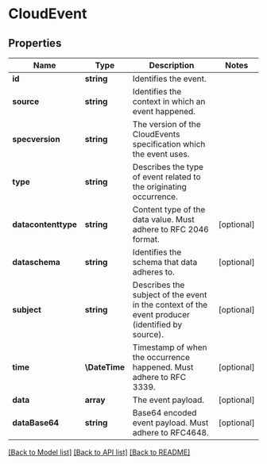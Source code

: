 # CloudEvent

## Properties
Name | Type | Description | Notes
------------ | ------------- | ------------- | -------------
**id** | **string** | Identifies the event. | 
**source** | **string** | Identifies the context in which an event happened. | 
**specversion** | **string** | The version of the CloudEvents specification which the event uses. | 
**type** | **string** | Describes the type of event related to the originating occurrence. | 
**datacontenttype** | **string** | Content type of the data value. Must adhere to RFC 2046 format. | [optional] 
**dataschema** | **string** | Identifies the schema that data adheres to. | [optional] 
**subject** | **string** | Describes the subject of the event in the context of the event producer (identified by source). | [optional] 
**time** | **\DateTime** | Timestamp of when the occurrence happened. Must adhere to RFC 3339. | [optional] 
**data** | **array** | The event payload. | [optional] 
**dataBase64** | **string** | Base64 encoded event payload. Must adhere to RFC4648. | [optional] 

[[Back to Model list]](../README.md#documentation-for-models) [[Back to API list]](../README.md#documentation-for-api-endpoints) [[Back to README]](../README.md)


